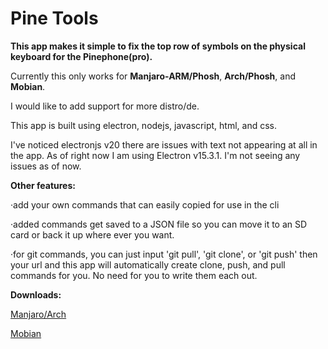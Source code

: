 # Pine Tools

**This app makes it simple to fix the top row of symbols on the physical keyboard for the Pinephone(pro).**

Currently this only works for **Manjaro-ARM/Phosh**, **Arch/Phosh**, and **Mobian**.  

I would like to add support for more distro/de.

This app is built using electron, nodejs, javascript, html, and css.

I've noticed electronjs v20 there are issues with text not appearing at all in the app.  As of right now I am using Electron v15.3.1.  I'm not seeing any issues as of now.

**Other features:**

·add your own commands that can easily copied for use in the cli
	
·added commands get saved to a JSON file so you can move it to an SD card or back it up where ever you want.  
	
·for git commands, you can just input 'git pull', 'git clone', or 'git push'  then your url and this app will automatically create clone, push, and pull commands for you.  No need for you to write them each out.
	
	
	
**Downloads:**

[Manjaro/Arch](https://downgit.github.io/#/home?url=https://github.com/jeb192004/pine-tools/blob/main/output/pine-assist-1.0.3-aarch64.pacman)

[Mobian](https://downgit.github.io/#/home?url=https://github.com/jeb192004/pine-tools/blob/main/output/pine-assist_1.0.3_arm64.deb)
